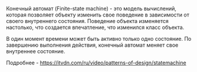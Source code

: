 Конечный автомат (Finite-state machine) - это модель вычислений, которая позволяет объекту изменить свое поведение в зависимости от своего внутреннего состояния. Поведение объекта изменяется настолько, что создается впечатление, что изменился класс объекта.

В один момент времени может быть активно только одно состояние. По завершению выполнения действия, конечный автомат  меняет свое внутреннее состояние.

Подробнее - https://itvdn.com/ru/video/patterns-of-design/statemachine